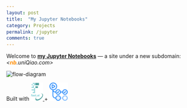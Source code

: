 ```yaml
---
layout: post
title:  "My Jupyter Notebooks"
category: Projects
permalink: /jupyter
comments: true
---
```


Welcome to __[my Jupyter Notebooks](https://nb.uniqiao.com/)__ — a site under a new subdomain: *<__<span style="color: darkorange">nb</span>__.uniQiao.com>*

![flow-diagram](https://nb.uniqiao.com/images/diagram.png)

Built with <a href="https://github.com/fastai/fastpages">
<img src="/projects/assets/images/fastai-logo.png" alt="fastai logo" title="fastpages" height="48">
</a> + <a href="https://github.com/features/actions">
<img src="/projects/assets/images/actions-logo.png" alt="actions logo" title="GitHub Actions" height="48">
</a>
